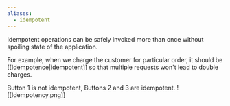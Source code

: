 ```yaml
---
aliases:
  - idempotent
---
```

Idempotent operations can be safely invoked more than once without spoiling state of the application.

For example, when we charge the customer for particular order, it should be [[Idempotence|idempotent]] so that multiple requests won't lead to double charges.

Button 1 is not idempotent,
Buttons 2 and 3 are idempotent.
![[Idempotency.png]]